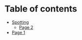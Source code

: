 # Table of contents

* [Spotting](README.md)
  * [Page 2](spotting/page-2.md)
* [Page 1](page-1.md)
